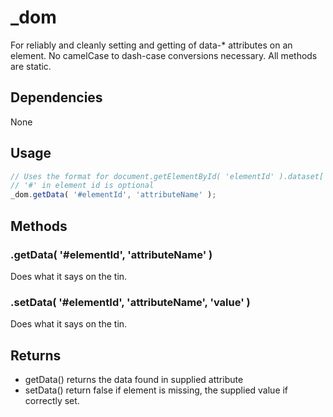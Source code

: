 # _dom
For reliably and cleanly setting and getting of data-* attributes on an element. No camelCase to dash-case conversions necessary. All methods are static.

## Dependencies
None

## Usage

```javascript
// Uses the format for document.getElementById( 'elementId' ).dataset['camelCaseName' ];
// '#' in element id is optional
_dom.getData( '#elementId', 'attributeName' );
```

## Methods

### .getData( '#elementId', 'attributeName' )
Does what it says on the tin.

### .setData( '#elementId', 'attributeName', 'value' )
Does what it says on the tin.

## Returns
* getData() returns the data found in supplied attribute
* setData() return false if element is missing, the supplied value if correctly set.
